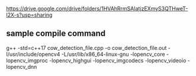 https://drive.google.com/drive/folders/1HVAhRrmSAIatjzEXmyS3QTHweT-l2X-s?usp=sharing



## sample compile command
g++ -std=c++17 cow_detection_file.cpp -o cow_detection_file.out -I/usr/include/opencv4 -L/usr/lib/x86_64-linux-gnu -lopencv_core -lopencv_imgproc -lopencv_highgui -lopencv_imgcodecs -lopencv_videoio -lopencv_dnn